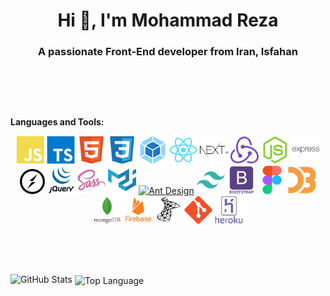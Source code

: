<h1 align="center">Hi 👋, I'm Mohammad Reza</h1>
<h3 align="center">A passionate Front-End developer from Iran, Isfahan</h3>

</br>
<h2></h2>
</br>
  
**Languages and Tools:**
<p align="center">
  <a target="_blank" href="https://javascript.info/"><img
      src="https://raw.githubusercontent.com/devicons/devicon/master/icons/javascript/javascript-plain.svg"
      alt="JavaScript" width="45" height="45" /></a>
  <a target="_blank" href="https://www.typescriptlang.org/"><img
      src="https://raw.githubusercontent.com/devicons/devicon/master/icons/typescript/typescript-original.svg"
      alt="TypeScript" width="45" height="45" /></a>
  <a target="_blank" href="https://www.w3schools.com/html/"><img
      src="https://raw.githubusercontent.com/devicons/devicon/master/icons/html5/html5-original.svg" alt="HTML"
      width="45" height="45" /></a>
  <a target="_blank" href="https://www.w3schools.com/css/"><img
      src="https://raw.githubusercontent.com/devicons/devicon/master/icons/css3/css3-original.svg" alt="CSS" width="45"
      height="45" /></a>
  <a target="_blank" href="https://webpack.js.org/"><img
      src="https://raw.githubusercontent.com/devicons/devicon/master/icons/webpack/webpack-original.svg" alt="Webpack"
      width="45" height="45" /></a>
  <a target="_blank" href="https://reactjs.org/"><img
      src="https://raw.githubusercontent.com/devicons/devicon/master/icons/react/react-original.svg" alt="ReactJS"
      width="45" height="45" /></a>
  <a target="_blank" href="https://nextjs.org/"><img
      src="https://raw.githubusercontent.com/devicons/devicon/master/icons/nextjs/nextjs-original-wordmark.svg"
      alt="NextJS" width="45" height="45" /></a>
  <a target="_blank" href="https://redux.js.org/"><img
      src="https://raw.githubusercontent.com/devicons/devicon/master/icons/redux/redux-original.svg" alt="Redux"
      width="45" height="45" /></a>
  <a target="_blank" href="https://nodejs.org/"><img
      src="https://raw.githubusercontent.com/devicons/devicon/master/icons/nodejs/nodejs-plain.svg" alt="Express"
      width="45" height="45" /></a>
  <a target="_blank" href="https://expressjs.com/"><img
      src="https://raw.githubusercontent.com/devicons/devicon/master/icons/express/express-original-wordmark.svg"
      alt="Express" width="45" height="45" /></a>
  <a target="_blank" href="https://socket.io/"><img
      src="https://raw.githubusercontent.com/devicons/devicon/master/icons/socketio/socketio-original.svg"
      alt="Socket.io" width="40" height="40" /></a>
  <a target="_blank" href="https://jquery.com/"><img
      src="https://raw.githubusercontent.com/devicons/devicon/master/icons/jquery/jquery-original-wordmark.svg"
      alt="jQuery" width="45" height="45" /></a>
  <a target="_blank" href="https://sass-lang.com/"><img
      src="https://raw.githubusercontent.com/devicons/devicon/master/icons/sass/sass-original.svg" alt="Sass" width="45"
      height="45" /></a>
  <a target="_blank" href="https://material-ui.com/"><img
      src="https://raw.githubusercontent.com/devicons/devicon/master/icons/materialui/materialui-original.svg"
      alt="Material-UI" width="45" height="45" /></a>
  <a target="_blank" href="https://ant.design/"><img
      src="https://gw.alipayobjects.com/zos/rmsportal/KDpgvguMpGfqaHPjicRK.svg" alt="Ant Design" width="45"
      height="45" /></a>
  <a target="_blank" href="https://tailwindcss.com/"><img
      src="https://raw.githubusercontent.com/devicons/devicon/master/icons/tailwindcss/tailwindcss-plain.svg"
      alt="TailwindCSS" width="45" height="45" /></a>
  <a target="_blank" href="https://getbootstrap.com/"><img
      src="https://raw.githubusercontent.com/devicons/devicon/master/icons/bootstrap/bootstrap-plain-wordmark.svg"
      alt="Bootstrap" width="45" height="45" /></a>
  <a target="_blank" href="https://www.figma.com/"><img
      src="https://raw.githubusercontent.com/devicons/devicon/master/icons/figma/figma-original.svg" alt="Figma"
      width="45" height="45" /></a>
  <a target="_blank" href="https://d3js.org/"><img
      src="https://raw.githubusercontent.com/devicons/devicon/master/icons/d3js/d3js-plain.svg" alt="D3JS" width="45"
      height="45" /></a>
  <a target="_blank" href="https://www.mongodb.com/"><img
      src="https://raw.githubusercontent.com/devicons/devicon/master/icons/mongodb/mongodb-original-wordmark.svg"
      alt="mongoDB" width="45" height="45" /></a>
  <a target="_blank" href="https://firebase.google.com/"><img
      src="https://raw.githubusercontent.com/devicons/devicon/master/icons/firebase/firebase-plain-wordmark.svg"
      alt="Firebase" width="45" height="45" /></a>
  <a target="_blank" href="https://www.microsoft.com/en-us/sql-server"><img
      src="https://raw.githubusercontent.com/devicons/devicon/master/icons/microsoftsqlserver/microsoftsqlserver-plain.svg"
      alt="SQL Server" width="45" height="45" /></a>
  <a target="_blank" href="https://git-scm.com/"><img
      src="https://raw.githubusercontent.com/devicons/devicon/master/icons/git/git-plain.svg" alt="git" width="45"
      height="45" /></a>
  <a target="_blank" href="https://heroku.com/"><img
      src="https://raw.githubusercontent.com/devicons/devicon/master/icons/heroku/heroku-original-wordmark.svg"
      alt="heroku" width="45" height="45" /></a>
</p>

</br>
<h2></h2>
</br>
 
<img alt="GitHub Stats" align="top" width="67%" src="https://github-readme-stats.vercel.app/api?username=mre-dev&theme=dracula" />
<img alt="Top Language" align="center" width="32.5%" src="https://github-readme-stats.vercel.app/api/top-langs/?username=mre-dev&langs_count=4&theme=dracula" />

<!---
mre-dev/mre-dev is a ✨ special ✨ repository because its `README.md` (this file) appears on your GitHub profile.
You can click the Preview link to take a look at your changes.
--->
